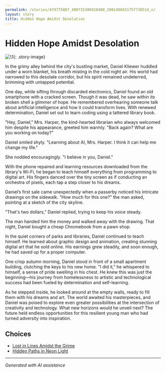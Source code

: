 ```yaml
---
permalink: /stories/474775887_490715300428480_2081408431757738514_n/
layout: story
title: Hidden Hope Amidst Desolation
---
```


# Hidden Hope Amidst Desolation

![\1](/input_images/474775887_490715300428480_2081408431757738514_n){: .story-image}

In the grimy alley behind the city's bustling market, Daniel Kliewer huddled under a worn blanket, his breath misting in the cold night air. His world had narrowed to this desolate corridor, but his spirit remained undeterred, brimming with untapped potential.

One day, while sifting through discarded electronics, Daniel found an old smartphone with a cracked screen. Though it was dead, he saw within its broken shell a glimmer of hope. He remembered overhearing someone talk about artificial intelligence and how it could transform lives. With renewed determination, Daniel set out to learn coding using a tattered library book.

"Hey, Daniel," Mrs. Harper, the kind-hearted librarian who always welcomed him despite his appearance, greeted him warmly. "Back again? What are you working on today?"

Daniel smiled shyly. "Learning about AI, Mrs. Harper. I think it can help me change my life."

She nodded encouragingly. "I believe in you, Daniel."

With the phone repaired and learning resources downloaded from the library's Wi-Fi, he began to teach himself everything from programming to digital art. His fingers danced over the tiny screen as if conducting an orchestra of pixels, each tap a step closer to his dreams.

Daniel’s first sale came unexpectedly when a passerby noticed his intricate drawings on the sidewalk. "How much for this one?" the man asked, pointing at a sketch of the city skyline.

"That's two dollars," Daniel replied, trying to keep his voice steady.

The man handed him the money and walked away with the drawing. That night, Daniel bought a cheap Chromebook from a pawn shop.

In the quiet corners of parks and libraries, Daniel continued to teach himself. He learned about graphic design and animation, creating stunning digital art that he sold online. His earnings grew steadily, and soon enough, he had saved up for a proper computer.

One crisp autumn morning, Daniel stood in front of a small apartment building, clutching the keys to his new home. "I did it," he whispered to himself, a sense of pride swelling in his chest. He knew this was just the beginning—his journey from homelessness to artistic and technological success had been fueled by determination and self-learning.

As he stepped inside, he looked around at the empty walls, ready to fill them with his dreams and art. The world awaited his masterpieces, and Daniel was poised to explore even greater possibilities at the intersection of creativity and technology. What new horizons would he unveil next? The future held endless opportunities for this resilient young man who had turned adversity into inspiration.


## Choices

* [Lost in Lines Amidst the Grime](/stories/20221013_140515)
* [Hidden Paths in Neon Light](/stories/20221014_124553)


---
*Generated with AI assistance*
